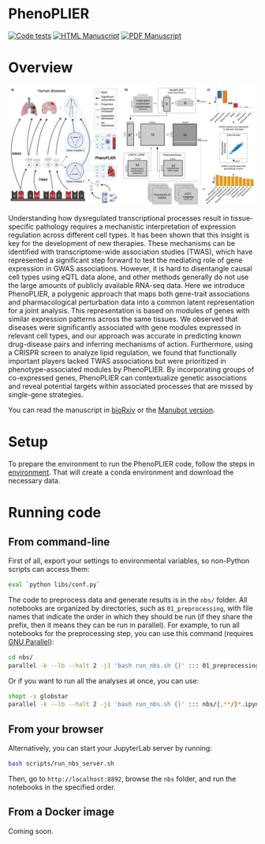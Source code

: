 # PhenoPLIER

[![Code tests](https://github.com/greenelab/phenoplier/workflows/tests/badge.svg)](https://github.com/greenelab/phenoplier/actions/workflows/pytest.yaml)
[![HTML Manuscript](https://img.shields.io/badge/manuscript-HTML-blue.svg)](https://greenelab.github.io/phenoplier_manuscript/)
[![PDF Manuscript](https://img.shields.io/badge/manuscript-PDF-blue.svg)](https://greenelab.github.io/phenoplier_manuscript/manuscript.pdf)

# Overview

![](images/phenoplier_overview.png)

Understanding how dysregulated transcriptional processes result in
tissue-specific pathology requires a mechanistic interpretation of expression
regulation across different cell types. It has been shown that this insight is
key for the development of new therapies. These mechanisms can be identified
with transcriptome-wide association studies (TWAS), which have represented a
significant step forward to test the mediating role of gene expression in GWAS
associations. However, it is hard to disentangle causal cell types using eQTL
data alone, and other methods generally do not use the large amounts of
publicly available RNA-seq data. Here we introduce PhenoPLIER, a polygenic
approach that maps both gene-trait associations and pharmacological
perturbation data into a common latent representation for a joint analysis.
This representation is based on modules of genes with similar expression
patterns across the same tissues. We observed that diseases were significantly
associated with gene modules expressed in relevant cell types, and our approach
was accurate in predicting known drug-disease pairs and inferring mechanisms of
action. Furthermore, using a CRISPR screen to analyze lipid regulation, we
found that functionally important players lacked TWAS associations but were
prioritized in phenotype-associated modules by PhenoPLIER. By incorporating
groups of co-expressed genes, PhenoPLIER can contextualize genetic associations
and reveal potential targets within associated processes that are missed by
single-gene strategies.


You can read the manuscript in
[bioRxiv](https://doi.org/10.1101/2021.07.05.450786) or the [Manubot
version](https://greenelab.github.io/phenoplier_manuscript/).


# Setup

To prepare the environment to run the PhenoPLIER code, follow the steps in
[environment](environment/). That will create a conda environment and download
the necessary data.

# Running code

## From command-line

First of all, export your settings to environmental variables, so non-Python scripts
can access them:
```bash
eval `python libs/conf.py`
```

The code to preprocess data and generate results is in the `nbs/` folder. All
notebooks are organized by directories, such as `01_preprocessing`, with file
names that indicate the order in which they should be run (if they share the prefix, then it
means they can be run in parallel). For example, to run
all notebooks for the preprocessing step, you can use this command (requires
[GNU Parallel](https://www.gnu.org/software/parallel/)):

```bash
cd nbs/
parallel -k --lb --halt 2 -j1 'bash run_nbs.sh {}' ::: 01_preprocessing/*.ipynb
```

Or if you want to run all the analyses at once, you can use:

```bash
shopt -s globstar
parallel -k --lb --halt 2 -j1 'bash run_nbs.sh {}' ::: nbs/{,**/}*.ipynb
```

## From your browser

Alternatively, you can start your JupyterLab server by running:

```bash
bash scripts/run_nbs_server.sh
```

Then, go to `http://localhost:8892`, browse the `nbs` folder, and run the
notebooks in the specified order.

## From a Docker image

Coming soon.

